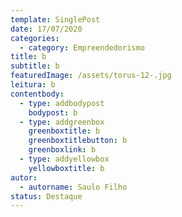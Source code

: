 ```yaml
---
template: SinglePost
date: 17/07/2020
categories:
  - category: Empreendedorismo
title: b
subtitle: b
featuredImage: /assets/torus-12-.jpg
leitura: b
contentbody:
  - type: addbodypost
    bodypost: b
  - type: addgreenbox
    greenboxtitle: b
    greenboxtitlebutton: b
    greenboxlink: b
  - type: addyellowbox
    yellowboxtitle: b
autor:
  - autorname: Saulo Filho
status: Destaque
---
```

